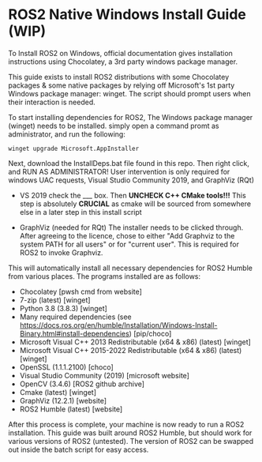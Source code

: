 ROS2 Native Windows Install Guide (WIP)
=================================
To Install ROS2 on Windows, official documentation gives installation instructions using Chocolatey, a 3rd party windows package manager.

This guide exists to install ROS2 distributions with some Chocolatey packages & some native packages by relying off Microsoft's 1st party Windows package manager: winget. The script should prompt users when their interaction is needed.


To start installing dependencies for ROS2, The Windows package manager (winget) needs to be installed.
simply open a command promt as administrator, and run the following:

```
winget upgrade Microsoft.AppInstaller
```

Next, download the InstallDeps.bat file found in this repo. Then right click, and RUN AS ADMINISTRATOR!
User intervention is only required for windows UAC requests, Visual Studio Community 2019, and GraphViz (RQt)

- VS 2019
check the ___ box. Then **UNCHECK C++ CMake tools!!!** This step is absolutely **CRUCIAL** as cmake will be sourced from somewhere else in a later step in this install script

- GraphViz (needed for RQt)
The installer needs to be clicked through. After agreeing to the licence, chose to either "Add Graphviz to the system PATH for all users" or for "current user". This is required for ROS2 to invoke Graphviz.


This will automatically install all necessary dependencies for ROS2 Humble from various places. The programs installed are as follows:
- Chocolatey [pwsh cmd from website]
- 7-zip (latest) [winget]
- Python 3.8 (3.8.3) [winget]
- Many required dependencies (see https://docs.ros.org/en/humble/Installation/Windows-Install-Binary.html#install-dependencies) [pip/choco]
- Microsoft Visual C++ 2013 Redistributable (x64 & x86) (latest) [winget]
- Microsoft Visual C++ 2015-2022 Redistributable (x64 & x86) (latest) [winget]
- OpenSSL (1.1.1.2100) [choco]
- Visual Studio Community (2019) [microsoft website]
- OpenCV (3.4.6) [ROS2 github archive]
- Cmake (latest) [winget]
- GraphViz (12.2.1) [website]
- ROS2 Humble (latest) [website]

After this process is complete, your machine is now ready to run a ROS2 installation. This guide was built around ROS2 Humble, but should work for various versions of ROS2 (untested). The version of ROS2 can be swapped out inside the batch script for easy access.
